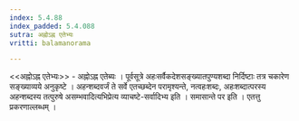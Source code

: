 ```yaml
---
index: 5.4.88
index_padded: 5.4.088
sutra: अह्नोऽह्न एतेभ्यः
vritti: balamanorama

---
```

<<अह्नोऽह्न एतेभ्यः>> - अह्नोऽह्न एतेब्यः । पूर्वसूत्रे अहःसर्वैकदेशसङ्ख्यातपुण्यशब्दा निर्दिष्टाः तत्र चकारेण सङ्ख्याव्यये अनुकृष्टे । अहन्शब्दवर्जं ते सर्वे एतच्छब्देन परामृश्यन्ते, नत्वहःशब्दः, अहःशब्दात्परस्य अहन्शब्दस्य तत्पुरुषे असम्भवादित्यभिप्रेत्य व्याचष्टे-सर्वादिभ्य इति । समासान्ते पर इति । एतत्तु प्रकरणाल्लब्धम् ।